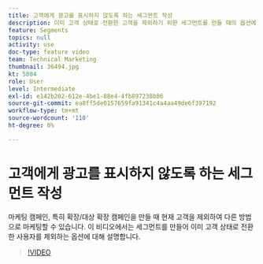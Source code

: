 ```yaml
---
title: 고객에게 광고를 표시하지 않도록 하는 세그먼트 작성
description: 이미 고객 상태로 전환한 고객을 제외하기 위한 세그먼트를 만들 때의 옵션에 대해 알아봅니다. 마케팅 캠페인, 특히 도달 확장 및 대상 확장 캠페인을 만들 때 현재 고객을 제외하여 다른 방식으로 마케팅할 수 있습니다.
feature: Segments
topics: null
activity: use
doc-type: feature video
team: Technical Marketing
thumbnail: 36494.jpg
kt: 5804
role: User
level: Intermediate
exl-id: e142b202-612e-4be1-88e4-4fb897238b86
source-git-commit: ea8ff5de0157659fa91341c4a4aa49de6f397192
workflow-type: tm+mt
source-wordcount: '110'
ht-degree: 0%

---
```


# 고객에게 광고를 표시하지 않도록 하는 세그먼트 작성

마케팅 캠페인, 특히 확장/대상 확장 캠페인을 만들 때 현재 고객을 제외하여 다른 방법으로 마케팅할 수 있습니다. 이 비디오에서는 세그먼트를 만들어 이미 고객 상태로 전환한 사용자를 제외하는 옵션에 대해 설명합니다.

>[!VIDEO](https://video.tv.adobe.com/v/36494/?quality=12&learn=on)

